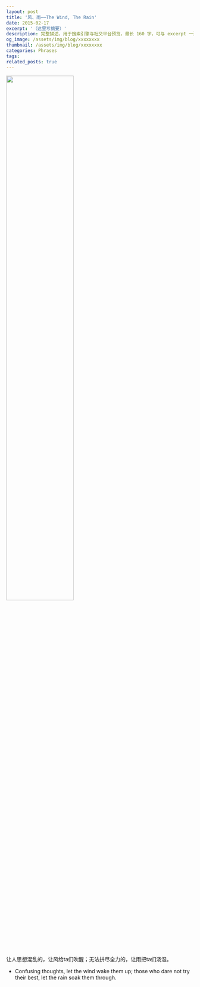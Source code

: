 ```yaml
---
layout: post
title: '风、雨——The Wind, The Rain'
date: 2015-02-17
excerpt: '（这里写摘要）'
description: 完整描述，用于搜索引擎与社交平台预览，最长 160 字，可与 excerpt 一致
og_image: /assets/img/blog/xxxxxxxx
thumbnail: /assets/img/blog/xxxxxxxx
categories: Phrases
tags: 
related_posts: true
---
```


<img src="{{ '/assets/img/blog/xxxxxxxx' | relative_url }}" style="width:60%;">

让人思想混乱的，让风给ta们吹醒；无法拼尽全力的，让雨把ta们浇湿。

- Confusing thoughts, let the wind wake them up; those who dare not try their best, let the rain soak them through.